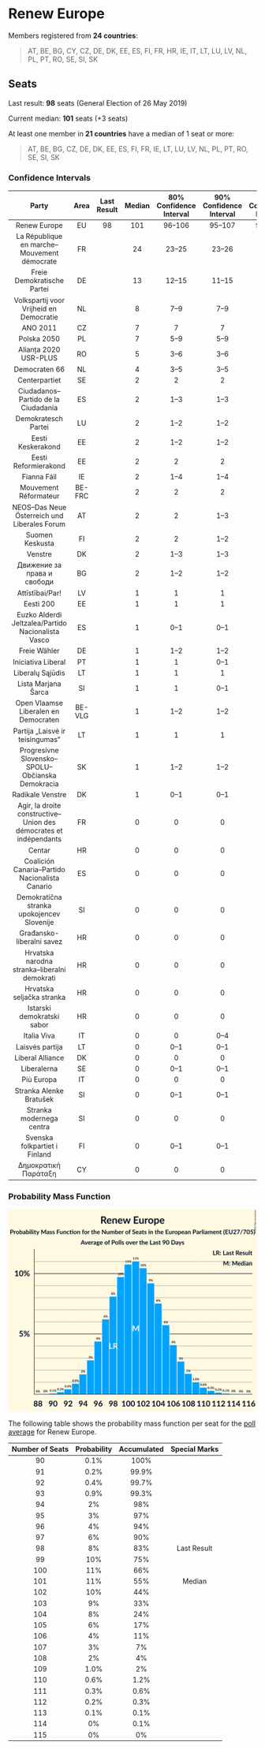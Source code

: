 # Renew Europe

Members registered from **24 countries**:

> AT, BE, BG, CY, CZ, DE, DK, EE, ES, FI, FR, HR, IE, IT, LT, LU, LV, NL, PL, PT, RO, SE, SI, SK

## Seats

Last result: **98** seats (General Election of 26 May 2019)

Current median: **101** seats (+3 seats)

At least one member in **21 countries** have a median of 1 seat or more:

> AT, BE, BG, CZ, DE, DK, EE, ES, FI, FR, IE, LT, LU, LV, NL, PL, PT, RO, SE, SI, SK

### Confidence Intervals

| Party | Area | Last Result | Median | 80% Confidence Interval | 90% Confidence Interval | 95% Confidence Interval | 99% Confidence Interval |
|:-----:|:----:|:-----------:|:------:|:-----------------------:|:-----------------------:|:-----------------------:|:-----------------------:|
| Renew Europe | EU | 98 | 101 | 96–106 | 95–107 | 94–108 | 92–111 |
| La République en marche–Mouvement démocrate | FR | | 24 | 23–25 | 23–26 | 22–26 | 22–28 |
| Freie Demokratische Partei | DE | | 13 | 12–15 | 11–15 | 11–15 | 11–17 |
| Volkspartij voor Vrijheid en Democratie | NL | | 8 | 7–9 | 7–9 | 7–9 | 7–9 |
| ANO 2011 | CZ | | 7 | 7 | 7 | 7 | 7 |
| Polska 2050 | PL | | 7 | 5–9 | 5–9 | 5–10 | 4–10 |
| Alianța 2020 USR-PLUS | RO | | 5 | 3–6 | 3–6 | 3–6 | 3–6 |
| Democraten 66 | NL | | 4 | 3–5 | 3–5 | 3–6 | 3–6 |
| Centerpartiet | SE | | 2 | 2 | 2 | 2 | 1–3 |
| Ciudadanos–Partido de la Ciudadanía | ES | | 2 | 1–3 | 1–3 | 0–4 | 0–4 |
| Demokratesch Partei | LU | | 2 | 1–2 | 1–2 | 1–2 | 1–2 |
| Eesti Keskerakond | EE | | 2 | 1–2 | 1–2 | 1–2 | 1–2 |
| Eesti Reformierakond | EE | | 2 | 2 | 2 | 2 | 2–3 |
| Fianna Fáil | IE | | 2 | 1–4 | 1–4 | 1–4 | 1–4 |
| Mouvement Réformateur | BE-FRC | | 2 | 2 | 2 | 2 | 1–2 |
| NEOS–Das Neue Österreich und Liberales Forum | AT | | 2 | 2 | 1–3 | 1–3 | 1–3 |
| Suomen Keskusta | FI | | 2 | 2 | 1–2 | 1–2 | 1–2 |
| Venstre | DK | | 2 | 1–3 | 1–3 | 1–3 | 1–3 |
| Движение за права и свободи | BG | | 2 | 1–2 | 1–2 | 1–3 | 1–3 |
| Attīstībai/Par! | LV | | 1 | 1 | 1 | 1 | 1–2 |
| Eesti 200 | EE | | 1 | 1 | 1 | 1 | 1–2 |
| Euzko Alderdi Jeltzalea/Partido Nacionalista Vasco | ES | | 1 | 0–1 | 0–1 | 0–1 | 0–2 |
| Freie Wähler | DE | | 1 | 1–2 | 1–2 | 1–2 | 1–2 |
| Iniciativa Liberal | PT | | 1 | 1 | 0–1 | 0–1 | 0–1 |
| Liberalų Sąjūdis | LT | | 1 | 1 | 1 | 1–2 | 1–2 |
| Lista Marjana Šarca | SI | | 1 | 1 | 0–1 | 0–1 | 0–1 |
| Open Vlaamse Liberalen en Democraten | BE-VLG | | 1 | 1–2 | 1–2 | 1–2 | 1–2 |
| Partija „Laisvė ir teisingumas“ | LT | | 1 | 1 | 1 | 1 | 1–2 |
| Progresívne Slovensko–SPOLU–Občianska Demokracia | SK | | 1 | 1–2 | 1–2 | 1–2 | 1–2 |
| Radikale Venstre | DK | | 1 | 0–1 | 0–1 | 0–1 | 0–1 |
| Agir, la droite constructive–Union des démocrates et indépendants | FR | | 0 | 0 | 0 | 0 | 0 |
| Centar | HR | | 0 | 0 | 0 | 0 | 0 |
| Coalición Canaria–Partido Nacionalista Canario | ES | | 0 | 0 | 0 | 0 | 0–1 |
| Demokratična stranka upokojencev Slovenije | SI | | 0 | 0 | 0 | 0 | 0 |
| Građansko-liberalni savez | HR | | 0 | 0 | 0 | 0 | 0 |
| Hrvatska narodna stranka–liberalni demokrati | HR | | 0 | 0 | 0 | 0 | 0 |
| Hrvatska seljačka stranka | HR | | 0 | 0 | 0 | 0 | 0 |
| Istarski demokratski sabor | HR | | 0 | 0 | 0 | 0 | 0 |
| Italia Viva | IT | | 0 | 0 | 0–4 | 0–4 | 0–4 |
| Laisvės partija | LT | | 0 | 0–1 | 0–1 | 0–1 | 0–1 |
| Liberal Alliance | DK | | 0 | 0 | 0 | 0 | 0 |
| Liberalerna | SE | | 0 | 0–1 | 0–1 | 0–1 | 0–1 |
| Più Europa | IT | | 0 | 0 | 0 | 0 | 0 |
| Stranka Alenke Bratušek | SI | | 0 | 0–1 | 0–1 | 0–1 | 0–1 |
| Stranka modernega centra | SI | | 0 | 0 | 0 | 0 | 0 |
| Svenska folkpartiet i Finland | FI | | 0 | 0–1 | 0–1 | 0–1 | 0–1 |
| Δημοκρατική Παράταξη | CY | | 0 | 0 | 0 | 0 | 0 |

### Probability Mass Function

![Graph with seats probability mass function not yet produced](average-2021-11-30-seats-pmf-reneweurope.png "Seats Probability Mass Function")

The following table shows the probability mass function per seat for the [poll average](average-2021-11-30.html) for Renew Europe.

| Number of Seats | Probability | Accumulated | Special Marks |
|:---------------:|:-----------:|:-----------:|:-------------:|
| 90 | 0.1% | 100% |  |
| 91 | 0.2% | 99.9% |  |
| 92 | 0.4% | 99.7% |  |
| 93 | 0.9% | 99.3% |  |
| 94 | 2% | 98% |  |
| 95 | 3% | 97% |  |
| 96 | 4% | 94% |  |
| 97 | 6% | 90% |  |
| 98 | 8% | 83% | Last Result |
| 99 | 10% | 75% |  |
| 100 | 11% | 66% |  |
| 101 | 11% | 55% | Median |
| 102 | 10% | 44% |  |
| 103 | 9% | 33% |  |
| 104 | 8% | 24% |  |
| 105 | 6% | 17% |  |
| 106 | 4% | 11% |  |
| 107 | 3% | 7% |  |
| 108 | 2% | 4% |  |
| 109 | 1.0% | 2% |  |
| 110 | 0.6% | 1.2% |  |
| 111 | 0.3% | 0.6% |  |
| 112 | 0.2% | 0.3% |  |
| 113 | 0.1% | 0.1% |  |
| 114 | 0% | 0.1% |  |
| 115 | 0% | 0% |  |


